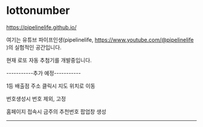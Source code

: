 # lottonumber

https://pipelinelife.github.io/

여기는 유튜브 파이프인생(pipelinelife, https://www.youtube.com/@pipelinelife )의 실험적인 공간입니다.

현재 로또 자동 추첨기를 개발중입니다.

-----------추가 예정-----------

1등 배출점 주소 클릭시 지도 위치로 이동

번호생성시 번호 제외, 고정

홈페이지 접속시 금주의 추천번호 팝업창 생성
-----------        -----------
